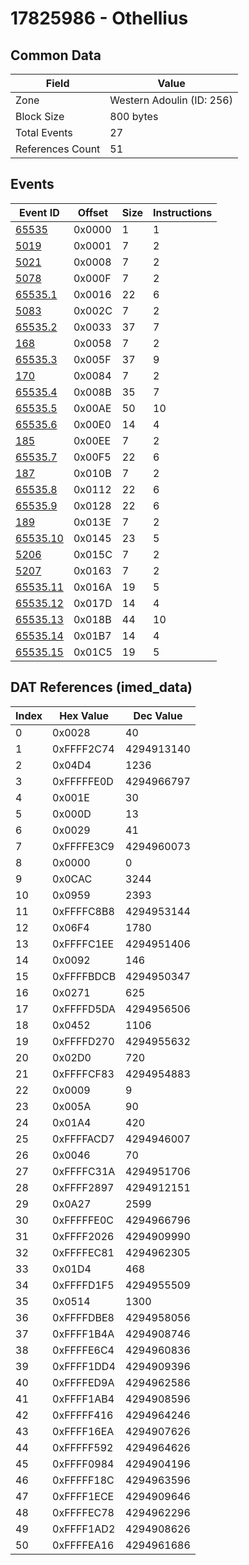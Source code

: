 # 17825986 - Othellius

## Common Data

| Field            | Value                     |
|------------------|---------------------------|
| Zone             | Western Adoulin (ID: 256) |
| Block Size       | 800 bytes                 |
| Total Events     | 27                        |
| References Count | 51                        |

## Events

| Event ID                  | Offset   |   Size |   Instructions |
|---------------------------|----------|--------|----------------|
| [65535](./65535.md)       | 0x0000   |      1 |              1 |
| [5019](./5019.md)         | 0x0001   |      7 |              2 |
| [5021](./5021.md)         | 0x0008   |      7 |              2 |
| [5078](./5078.md)         | 0x000F   |      7 |              2 |
| [65535.1](./65535.1.md)   | 0x0016   |     22 |              6 |
| [5083](./5083.md)         | 0x002C   |      7 |              2 |
| [65535.2](./65535.2.md)   | 0x0033   |     37 |              7 |
| [168](./168.md)           | 0x0058   |      7 |              2 |
| [65535.3](./65535.3.md)   | 0x005F   |     37 |              9 |
| [170](./170.md)           | 0x0084   |      7 |              2 |
| [65535.4](./65535.4.md)   | 0x008B   |     35 |              7 |
| [65535.5](./65535.5.md)   | 0x00AE   |     50 |             10 |
| [65535.6](./65535.6.md)   | 0x00E0   |     14 |              4 |
| [185](./185.md)           | 0x00EE   |      7 |              2 |
| [65535.7](./65535.7.md)   | 0x00F5   |     22 |              6 |
| [187](./187.md)           | 0x010B   |      7 |              2 |
| [65535.8](./65535.8.md)   | 0x0112   |     22 |              6 |
| [65535.9](./65535.9.md)   | 0x0128   |     22 |              6 |
| [189](./189.md)           | 0x013E   |      7 |              2 |
| [65535.10](./65535.10.md) | 0x0145   |     23 |              5 |
| [5206](./5206.md)         | 0x015C   |      7 |              2 |
| [5207](./5207.md)         | 0x0163   |      7 |              2 |
| [65535.11](./65535.11.md) | 0x016A   |     19 |              5 |
| [65535.12](./65535.12.md) | 0x017D   |     14 |              4 |
| [65535.13](./65535.13.md) | 0x018B   |     44 |             10 |
| [65535.14](./65535.14.md) | 0x01B7   |     14 |              4 |
| [65535.15](./65535.15.md) | 0x01C5   |     19 |              5 |

## DAT References (imed_data)

|   Index | Hex Value   |   Dec Value |
|---------|-------------|-------------|
|       0 | 0x0028      |          40 |
|       1 | 0xFFFF2C74  |  4294913140 |
|       2 | 0x04D4      |        1236 |
|       3 | 0xFFFFFE0D  |  4294966797 |
|       4 | 0x001E      |          30 |
|       5 | 0x000D      |          13 |
|       6 | 0x0029      |          41 |
|       7 | 0xFFFFE3C9  |  4294960073 |
|       8 | 0x0000      |           0 |
|       9 | 0x0CAC      |        3244 |
|      10 | 0x0959      |        2393 |
|      11 | 0xFFFFC8B8  |  4294953144 |
|      12 | 0x06F4      |        1780 |
|      13 | 0xFFFFC1EE  |  4294951406 |
|      14 | 0x0092      |         146 |
|      15 | 0xFFFFBDCB  |  4294950347 |
|      16 | 0x0271      |         625 |
|      17 | 0xFFFFD5DA  |  4294956506 |
|      18 | 0x0452      |        1106 |
|      19 | 0xFFFFD270  |  4294955632 |
|      20 | 0x02D0      |         720 |
|      21 | 0xFFFFCF83  |  4294954883 |
|      22 | 0x0009      |           9 |
|      23 | 0x005A      |          90 |
|      24 | 0x01A4      |         420 |
|      25 | 0xFFFFACD7  |  4294946007 |
|      26 | 0x0046      |          70 |
|      27 | 0xFFFFC31A  |  4294951706 |
|      28 | 0xFFFF2897  |  4294912151 |
|      29 | 0x0A27      |        2599 |
|      30 | 0xFFFFFE0C  |  4294966796 |
|      31 | 0xFFFF2026  |  4294909990 |
|      32 | 0xFFFFEC81  |  4294962305 |
|      33 | 0x01D4      |         468 |
|      34 | 0xFFFFD1F5  |  4294955509 |
|      35 | 0x0514      |        1300 |
|      36 | 0xFFFFDBE8  |  4294958056 |
|      37 | 0xFFFF1B4A  |  4294908746 |
|      38 | 0xFFFFE6C4  |  4294960836 |
|      39 | 0xFFFF1DD4  |  4294909396 |
|      40 | 0xFFFFED9A  |  4294962586 |
|      41 | 0xFFFF1AB4  |  4294908596 |
|      42 | 0xFFFFF416  |  4294964246 |
|      43 | 0xFFFF16EA  |  4294907626 |
|      44 | 0xFFFFF592  |  4294964626 |
|      45 | 0xFFFF0984  |  4294904196 |
|      46 | 0xFFFFF18C  |  4294963596 |
|      47 | 0xFFFF1ECE  |  4294909646 |
|      48 | 0xFFFFEC78  |  4294962296 |
|      49 | 0xFFFF1AD2  |  4294908626 |
|      50 | 0xFFFFEA16  |  4294961686 |
